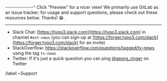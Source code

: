 --------------^ Click "Preview" for a nicer view!
We primarily use GitLab as an issue tracker; for usage and support questions, please check out these resources below. Thanks! 😁.

---

* Slack Chat: [https://typo3.slack.com](https://typo3.slack.com) in channel `#ext-news` (you can sign-up at [https://forger.typo3.com/slack](https://forger.typo3.com/slack) for an invite)
* StackOverflow: https://stackoverflow.com/questions/tagged/tx-news using the tag `tx-news`
* Twitter: If it's just a quick question you can ping [@georg_ringer](https://twitter.com/georg_ringer) on Twitter

/label ~Support
